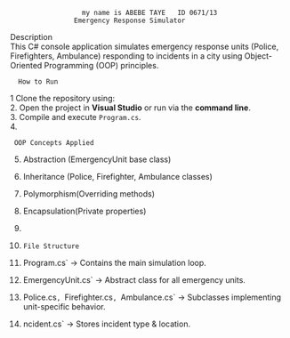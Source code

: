                       my name is ABEBE TAYE   ID 0671/13
                    Emergency Response Simulator   
Description  
This C# console application simulates emergency response units (Police, Firefighters, Ambulance) responding to incidents in a city using Object-Oriented Programming (OOP) principles.  

 
      How to Run  
 1 Clone the repository using:  
2.	 Open the project in **Visual Studio** or run via the **command line**.  
3.	 Compile and execute `Program.cs`.  
4.	
 
     OOP Concepts Applied  
5.	Abstraction (EmergencyUnit base class)  
6.	Inheritance (Police, Firefighter, Ambulance classes)  
7.	Polymorphism(Overriding methods)  
8.	Encapsulation(Private properties)  

9.
10.	    File Structure  
11.	Program.cs` → Contains the main simulation loop.  
12.	EmergencyUnit.cs` → Abstract class for all emergency units.  
13.	Police.cs`, `Firefighter.cs`, `Ambulance.cs` → Subclasses implementing unit-specific behavior.  
14.	ncident.cs` → Stores incident type & location.  


